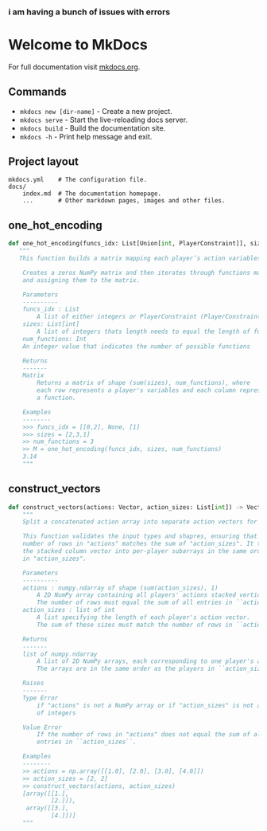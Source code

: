 ### i am having a bunch of issues with errors 

# Welcome to MkDocs

For full documentation visit [mkdocs.org](https://www.mkdocs.org).

## Commands

* `mkdocs new [dir-name]` - Create a new project.
* `mkdocs serve` - Start the live-reloading docs server.
* `mkdocs build` - Build the documentation site.
* `mkdocs -h` - Print help message and exit.

## Project layout

    mkdocs.yml    # The configuration file.
    docs/
        index.md  # The documentation homepage.
        ...       # Other markdown pages, images and other files.
## one_hot_encoding

```python
def one_hot_encoding(funcs_idx: List[Union[int, PlayerConstraint]], sizes: List[int], num_functions: int) -> Matrix:
   """ 
   This function builds a matrix mapping each player’s action variables to the functions they are assigned

    Creates a zeros NumPy matrix and then iterates through functions mapping them to correct player's action variables
    and assigning them to the matrix.

    Parameters
    ----------
    funcs_idx : List
        A list of either integers or PlayerConstraint (PlayerConstraint=Union[int], None, list[None])
    sizes: List[int]
        A list of integers thats length needs to equal the length of funcs_idx
    num_functions: Int
    An integer value that indicates the number of possible functions

    Returns
    -------
    Matrix
        Returns a matrix of shape (sum(sizes), num_functions), where 
        each row represents a player's variables and each column represents
        a function.

    Examples
    --------
    >>> funcs_idx = [[0,2], None, [1]
    >>> sizes = [2,3,1]
    >> num_functions = 3
    >> M = one_hot_encoding(funcs_idx, sizes, num_functions)
    3.14
    """
```

## construct_vectors

```python
def construct_vectors(actions: Vector, action_sizes: List[int]) -> VectorList:
    """
    Split a concatenated action array into separate action vectors for each player.

    This function validates the input types and shapres, ensuring that the total
    number of rows in "actions" matches the sum of "action_sizes". It then splits
    the stacked column vector into per-player subarrays in the same order as specified
    in "action_sizes".

    Parameters
    ----------
    actions : numpy.ndarray of shape (sum(action_sizes), 1)
        A 2D NumPy array containing all players' actions stacked vertically.
        The number of rows must equal the sum of all entries in ``action_sizes``.
    action_sizes : list of int
        A list specifying the length of each player's action vector.
        The sum of these sizes must match the number of rows in ``actions``.

    Returns
    -------
    list of numpy.ndarray
        A list of 2D NumPy arrays, each corresponding to one player's action vector.
        The arrays are in the same order as the players in ``action_sizes``.

    Raises
    -------
    Type Error
        if "actions" is not a NumPy array or if "action_sizes" is not a list
        of integers

    Value Error
        If the number of rows in "actions" does not equal the sum of all
        entries in ``action_sizes``.

    Examples
    --------
    >> actions = np.array([[1.0], [2.0], [3.0], [4.0]])
    >> action_sizes = [2, 2]
    >> construct_vectors(actions, action_sizes)
    [array([[1.],
            [2.]]),
     array([[3.],
            [4.]])]
    """
```

